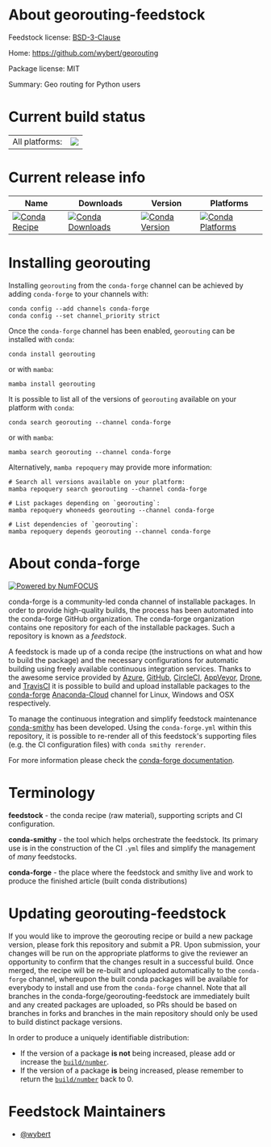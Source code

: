 About georouting-feedstock
==========================

Feedstock license: [BSD-3-Clause](https://github.com/conda-forge/georouting-feedstock/blob/main/LICENSE.txt)

Home: https://github.com/wybert/georouting

Package license: MIT

Summary: Geo routing for Python users

Current build status
====================


<table><tr><td>All platforms:</td>
    <td>
      <a href="https://dev.azure.com/conda-forge/feedstock-builds/_build/latest?definitionId=18865&branchName=main">
        <img src="https://dev.azure.com/conda-forge/feedstock-builds/_apis/build/status/georouting-feedstock?branchName=main">
      </a>
    </td>
  </tr>
</table>

Current release info
====================

| Name | Downloads | Version | Platforms |
| --- | --- | --- | --- |
| [![Conda Recipe](https://img.shields.io/badge/recipe-georouting-green.svg)](https://anaconda.org/conda-forge/georouting) | [![Conda Downloads](https://img.shields.io/conda/dn/conda-forge/georouting.svg)](https://anaconda.org/conda-forge/georouting) | [![Conda Version](https://img.shields.io/conda/vn/conda-forge/georouting.svg)](https://anaconda.org/conda-forge/georouting) | [![Conda Platforms](https://img.shields.io/conda/pn/conda-forge/georouting.svg)](https://anaconda.org/conda-forge/georouting) |

Installing georouting
=====================

Installing `georouting` from the `conda-forge` channel can be achieved by adding `conda-forge` to your channels with:

```
conda config --add channels conda-forge
conda config --set channel_priority strict
```

Once the `conda-forge` channel has been enabled, `georouting` can be installed with `conda`:

```
conda install georouting
```

or with `mamba`:

```
mamba install georouting
```

It is possible to list all of the versions of `georouting` available on your platform with `conda`:

```
conda search georouting --channel conda-forge
```

or with `mamba`:

```
mamba search georouting --channel conda-forge
```

Alternatively, `mamba repoquery` may provide more information:

```
# Search all versions available on your platform:
mamba repoquery search georouting --channel conda-forge

# List packages depending on `georouting`:
mamba repoquery whoneeds georouting --channel conda-forge

# List dependencies of `georouting`:
mamba repoquery depends georouting --channel conda-forge
```


About conda-forge
=================

[![Powered by
NumFOCUS](https://img.shields.io/badge/powered%20by-NumFOCUS-orange.svg?style=flat&colorA=E1523D&colorB=007D8A)](https://numfocus.org)

conda-forge is a community-led conda channel of installable packages.
In order to provide high-quality builds, the process has been automated into the
conda-forge GitHub organization. The conda-forge organization contains one repository
for each of the installable packages. Such a repository is known as a *feedstock*.

A feedstock is made up of a conda recipe (the instructions on what and how to build
the package) and the necessary configurations for automatic building using freely
available continuous integration services. Thanks to the awesome service provided by
[Azure](https://azure.microsoft.com/en-us/services/devops/), [GitHub](https://github.com/),
[CircleCI](https://circleci.com/), [AppVeyor](https://www.appveyor.com/),
[Drone](https://cloud.drone.io/welcome), and [TravisCI](https://travis-ci.com/)
it is possible to build and upload installable packages to the
[conda-forge](https://anaconda.org/conda-forge) [Anaconda-Cloud](https://anaconda.org/)
channel for Linux, Windows and OSX respectively.

To manage the continuous integration and simplify feedstock maintenance
[conda-smithy](https://github.com/conda-forge/conda-smithy) has been developed.
Using the ``conda-forge.yml`` within this repository, it is possible to re-render all of
this feedstock's supporting files (e.g. the CI configuration files) with ``conda smithy rerender``.

For more information please check the [conda-forge documentation](https://conda-forge.org/docs/).

Terminology
===========

**feedstock** - the conda recipe (raw material), supporting scripts and CI configuration.

**conda-smithy** - the tool which helps orchestrate the feedstock.
                   Its primary use is in the construction of the CI ``.yml`` files
                   and simplify the management of *many* feedstocks.

**conda-forge** - the place where the feedstock and smithy live and work to
                  produce the finished article (built conda distributions)


Updating georouting-feedstock
=============================

If you would like to improve the georouting recipe or build a new
package version, please fork this repository and submit a PR. Upon submission,
your changes will be run on the appropriate platforms to give the reviewer an
opportunity to confirm that the changes result in a successful build. Once
merged, the recipe will be re-built and uploaded automatically to the
`conda-forge` channel, whereupon the built conda packages will be available for
everybody to install and use from the `conda-forge` channel.
Note that all branches in the conda-forge/georouting-feedstock are
immediately built and any created packages are uploaded, so PRs should be based
on branches in forks and branches in the main repository should only be used to
build distinct package versions.

In order to produce a uniquely identifiable distribution:
 * If the version of a package **is not** being increased, please add or increase
   the [``build/number``](https://docs.conda.io/projects/conda-build/en/latest/resources/define-metadata.html#build-number-and-string).
 * If the version of a package **is** being increased, please remember to return
   the [``build/number``](https://docs.conda.io/projects/conda-build/en/latest/resources/define-metadata.html#build-number-and-string)
   back to 0.

Feedstock Maintainers
=====================

* [@wybert](https://github.com/wybert/)

